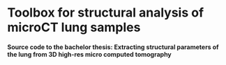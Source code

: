 # Toolbox for structural analysis of microCT lung samples
#### Source code to the bachelor thesis: Extracting structural parameters of the lung from 3D high-res micro computed tomography
